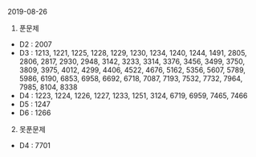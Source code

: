 2019-08-26

1. 푼문제
 - D2 : 2007 
 - D3 : 1213, 1221, 1225, 1228, 1229, 1230, 1234, 1240, 1244, 1491, 2805, 2806, 2817, 2930, 2948, 3142, 3233, 3314, 3376, 3456, 3499, 3750, 3809, 3975, 4012, 4299, 4406, 4522, 4676, 5162, 5356, 5607, 5789, 5986, 6190, 6853, 6958, 6692, 6718, 7087, 7193, 7532, 7732, 7964, 7985, 8104, 8338
 - D4 : 1223, 1224, 1226, 1227, 1233, 1251, 3124, 6719, 6959, 7465, 7466
 - D5 : 1247
 - D6 : 1266
2. 못푼문제 
 - D4 : 7701
